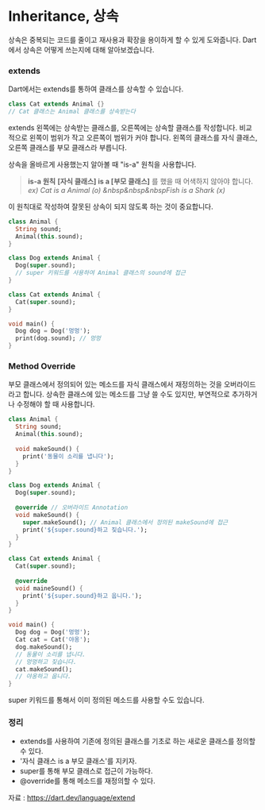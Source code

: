 # Inheritance, 상속

상속은 중복되는 코드를 줄이고 재사용과 확장을 용이하게 할 수 있게 도와줍니다.
Dart에서 상속은 어떻게 쓰는지에 대해 알아보겠습니다.

### extends
Dart에서는 extends를 통하여 클래스를 상속할 수 있습니다.
```dart
class Cat extends Animal {}
// Cat 클래스는 Animal 클래스를 상속받는다
```
extends 왼쪽에는 상속받는 클래스를, 오른쪽에는 상속할 클래스를 작성합니다.
비교적으로 왼쪽이 범위가 작고 오른쪽이 범위가 커야 합니다.
왼쪽의 클래스를 자식 클래스, 오른쪽 클래스를 부모 클래스라 부릅니다.

상속을 올바르게 사용했는지 알아볼 때 "is-a" 원칙을 사용합니다.

>**is-a 원칙**
**[자식 클래스] is a [부모 클래스]** 를 했을 때 어색하지 않아야 합니다.
_ex) Cat is a Animal (o) &nbsp&nbsp&nbspFish is a Shark (x)_

이 원칙대로 작성하여 잘못된 상속이 되지 않도록 하는 것이 중요합니다.
```dart
class Animal {
  String sound;
  Animal(this.sound);
}

class Dog extends Animal {
  Dog(super.sound);
  // super 키워드를 사용하여 Animal 클래스의 sound에 접근
}

class Cat extends Animal {
  Cat(super.sound);
}

void main() {
  Dog dog = Dog('멍멍');
  print(dog.sound); // 멍멍
}
```

### Method Override
부모 클래스에서 정의되어 있는 메소드를 자식 클래스에서 재정의하는 것을 오버라이드라고 합니다.
상속한 클래스에 있는 메소드를 그냥 쓸 수도 있지만, 부연적으로 추가하거나 수정해야 할 때 사용합니다.
```dart
class Animal {
  String sound;
  Animal(this.sound);
  
  void makeSound() {
    print('동물이 소리를 냅니다');
  }
}

class Dog extends Animal {
  Dog(super.sound);
  
  @override // 오버라이드 Annotation
  void makeSound() {
    super.makeSound(); // Animal 클래스에서 정의된 makeSound에 접근
    print('${super.sound}하고 짖습니다.');
  }
}

class Cat extends Animal {
  Cat(super.sound);
  
  @override
  void maineSound() {
    print('${super.sound}하고 웁니다.');
  }
}

void main() {
  Dog dog = Dog('멍멍');
  Cat cat = Cat('야옹');
  dog.makeSound();
  // 동물이 소리를 냅니다.
  // 멍멍하고 짖습니다.
  cat.makeSound();
  // 야옹하고 웁니다.
}
```
super 키워드를 통해서 이미 정의된 메소드를 사용할 수도 있습니다.

### 정리
- extends를 사용하여 기존에 정의된 클래스를 기초로 하는 새로운 클래스를 정의할 수 있다.
- '자식 클래스 is a 부모 클래스'를 지키자.
- super를 통해 부모 클래스로 접근이 가능하다.
- @override를 통해 메소드를 재정의할 수 있다.

자료 : https://dart.dev/language/extend
